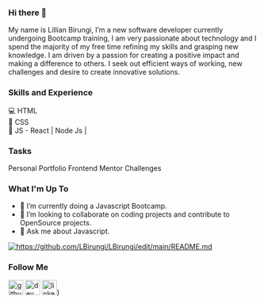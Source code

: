### Hi there 👋

My name is Lillian Birungi, I’m a new software developer currently undergoing Bootcamp training, I am very passionate about technology and I spend the majority of my free time refining my skills and grasping new knowledge. I am driven by a passion for creating a positive impact and making a difference to others. I seek out efficient ways of working, new challenges and desire to create innovative solutions.

### Skills and Experience
💻 HTML <BR>
📱 CSS <br>
📳 JS - React | Node Js |

### Tasks
Personal Portfolio
Frontend Mentor Challenges

### What I'm Up To
- 🌱 I’m currently doing a Javascript Bootcamp.
- 👯 I’m looking to collaborate on coding projects and contribute to OpenSource projects.
- 💬 Ask me about Javascript.

<a href="https://github.com/LBirungi/github-readme-stats"><img align="center" src="https://github-readme-stats.vercel.app/api?username=LBirungi&show_icons=true&include_all_commits=true&theme=buefy&hide_border=true" alt="https://github.com/LBirungi/LBirungi/edit/main/README.md"/></a>

### Follow Me
[<img src='https://cdn.jsdelivr.net/npm/simple-icons@3.0.1/icons/github.svg' alt='github' height='30'>](https://github.com/LBirung) 
[<img src='https://cdn.jsdelivr.net/npm/simple-icons@3.0.1/icons/dev-dot-to.svg' alt='dev' height='30'>](https://dev.to/LBirungi) 
[<img src='https://cdn.jsdelivr.net/npm/simple-icons@3.0.1/icons/linkedin.svg' alt='linkedin' height='30'>](https://www.linkedin.com/in/lillian-birungi-6684b440/))




